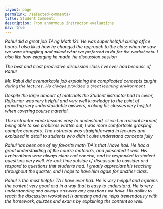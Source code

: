 ```yaml
---
layout: page
permalink: /selected-comments/
title: Student Comments
description: From anonymous instructor evaluations
nav: true
---
```

*Rahul did a great job TAing Math 121. He was super helpful during office hours. I also liked how he changed the approach to the class when he saw we were struggling and asked what we preferred to do for the worksheets. I also like how engaging he made the discussion session*

*The best and most productive discussion class i’ve ever had because of Rahul*

*Mr. Rahul did a remarkable job explaining the complicated concepts taught during the lectures. He always provided a great learning environment.*

*Despite the large amount of materials the Student instructor had to cover, Rajkumar was very helpful and very well knowledge to the point of providing very understandable answers, making his classes very helpful when covering course material.*

*The instructor made lessons easy to understand, since I'm a visual learned, being able to see problems written out, I was more comfortable grasping complex concepts. The instructor was straightforward in lectures and explained in detail to students who didn't quite understand concepts fully*

*Rahul has been one of my favorite math T/A's that I have had. He had a great understanding of the course materials, and presented it well. His explanations were always clear and concise, and he responded to student questions very well. He took time outside of discussion to consider and respond to questions that students had. I greatly appreciate his teaching throughout the quarter, and I hope to have him again for another class.*

*Rahul is the most helpful TA I have ever had. He is very helpful and explains the content very good and in a way that is easy to understand. He is very understanding and always answers any questions we have. His ability to teach the discussion worksheet is amazing and he helps tremendously with the homework, quizzes and exams by explaining the content so well.*
